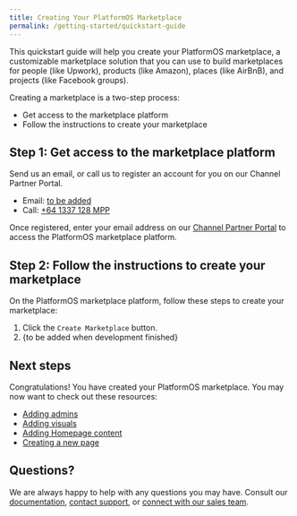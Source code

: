 ```yaml
---
title: Creating Your PlatformOS Marketplace
permalink: /getting-started/quickstart-guide
---
```

This quickstart guide will help you create your PlatformOS marketplace, a customizable marketplace solution that you can use to build marketplaces for people (like Upwork), products (like Amazon), places (like AirBnB), and projects (like Facebook groups). 

Creating a marketplace is a two-step process:
* Get access to the marketplace platform
* Follow the instructions to create your marketplace

## Step 1: Get access to the marketplace platform

Send us an email, or call us to register an account for you on our Channel Partner Portal. 
* Email: [to be added]() 
* Call: [+64 1337 128 MPP](tel:+641337128MPP)

Once registered, enter your email address on our [Channel Partner Portal](http://ec2-52-37-196-54.us-west-2.compute.amazonaws.com/) to access the PlatformOS marketplace platform. 

## Step 2: Follow the instructions to create your marketplace
On the PlatformOS marketplace platform, follow these steps to create your marketplace:

1. Click the `Create Marketplace` button. 
2. {to be added when development finished}

## Next steps
Congratulations! You have created your PlatformOS marketplace. You may now want to check out these resources:  

* [Adding admins]() 
* [Adding visuals]() 
* [Adding Homepage content]() 
* [Creating a new page]() 

## Questions? 
We are always happy to help with any questions you may have. Consult our [documentation](), [contact support](), or [connect with our sales team](). 
